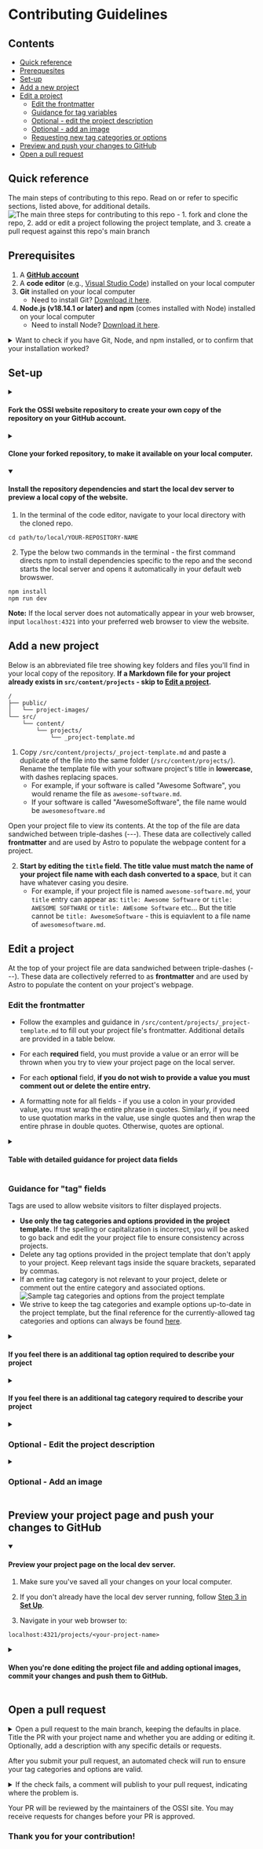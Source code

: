 # Contributing Guidelines

## Contents

- [Quick reference](#quick-reference)
- [Prerequesites](#prerequisites)
- [Set-up](#set-up)
- [Add a new project](#add-a-new-project)
- [Edit a project](#edit-a-project)
  - [Edit the frontmatter](#edit-the-frontmatter)
  - [Guidance for tag variables](#guidance-for-tag-variables)
  - [Optional - edit the project description](#optional---edit-the-project-description)
  - [Optional - add an image](#optional---add-an-image)
  - [Requesting new tag categories or options](#requesting-new-tag-categories-or-options)
- [Preview and push your changes to GitHub](#preview-your-project-page-and-push-your-changes-to-github)
- [Open a pull request](#open-a-pull-request)

## Quick reference

The main steps of contributing to this repo. Read on or refer to specific sections, listed above, for additional details.
![The main three steps for contributing to this repo - 1. fork and clone the repo, 2. add or edit a project following the project template, and 3. create a pull request against this repo's main branch](./public/readme-images/how-to-contribute-quick-reference.png)

## Prerequisites

1. A **[GitHub account](https://docs.GitHub.com/en/get-started/quickstart/creating-an-account-on-GitHub)**
2. A **code editor** (e.g., [Visual Studio Code](https://code.visualstudio.com/download)) installed on your local computer
3. **Git** installed on your local computer
   - Need to install Git? [Download it here](https://git-scm.com/book/en/v2/Getting-Started-Installing-Git).
4. **Node.js (v18.14.1 or later) and npm** (comes installed with Node) installed on your local computer
   - Need to install Node? [Download it here](https://nodejs.org/en/download).

<details>
  <summary>Want to check if you have Git, Node, and npm installed, or to confirm that your installation worked?</summary>
  
<br/>Use the below commands in the terminal. If the software is successfully installed, each command will return the corresponding software's version number to the terminal.

```
git -v
node -v
npm -v
```

</details>

## Set-up

<details>
 <summary> 
   
   #### Fork the OSSI website repository to create your own copy of the repository on your GitHub account.
   
 </summary>
  
  1.  On GitHub.com, naviagate to the [JaneliaSciComp/ossi-website](https://github.com/JaneliaSciComp/ossi-website) repository page.
  
  2.  In the upper-right corner of the page, click **Fork**.
    ![Fork button on the GitHub repository page](./public/readme-images/fork.png)

3.  On the next page, you can keep the defaults and click **Create Fork** in the lower right. Or, optionally, you can change the repository name or description to be different than ossi-website, to further distinguish your copy from the original repository.

</details>
<details>
 <summary> 
   
   #### Clone your forked repository, to make it available on your local computer.
   
 </summary>
  
  1.  On the [JaneliaSciComp/ossi-website](https://github.com/JaneliaSciComp/ossi-website) repository page, above the list of files, click the green **Code** button.

2.  In the dropdown that appears, select the **SSH** tab.

3.  Click the **Copy** icon found to the right of the SSH key.
    ![Green code button and associated dropdown menu on the GitHub repository page](./public/readme-images/clone.png)

**Note**: If you see an error like the below when attempting to copy the SSH key, please follow the instructions in [this tutorial](https://sbme-tutorials.github.io/2019/data-structures/notes/ public_key.html) to create a public SSH key for your GitHub account.
![Error message on GitHub.com indicating the account does not have a public SSH key](./public/readme-images/SSH-error.png)

4.  Open a new terminal in your code editor.

5.  Change the current working directory to the location where you want the cloned directory, e.g.,:

```
cd PATH/TO/DESIRED/LOCATION/HERE
```

6.  Type `git clone` and then paste the SSH key you just copied. E.g.,:

```
git clone git@github.com:YOUR-USERNAME/YOUR-REPO-NAME.git
```

7.  Hit enter to clone the repo onto your local computer. You should see output in the terminal like the below.
    ![Sample terminal output after using the command to clone a GitHub repo](./public/readme-images/clone-2.png)

</details>
<details open>
<summary>
  
  #### Install the repository dependencies and start the local dev server to preview a local copy of the website.
  
</summary>
  
  1.  In the terminal of the code editor, navigate to your local directory with the cloned repo.

```
cd path/to/local/YOUR-REPOSITORY-NAME
```

2.  Type the below two commands in the terminal - the first command directs npm to install dependencies specific to the repo and the second starts the local server and opens it automatically in your default web browswer.

```
npm install
npm run dev
```

**Note:** If the local server does not automatically appear in your web browser, input `localhost:4321` into your preferred web browser to view the website.

</details>

## Add a new project

Below is an abbreviated file tree showing key folders and files you'll find in your local copy of the repository.
**If a Markdown file for your project already exists in `src/content/projects` - skip to [Edit a project](#edit-a-project).**

```text
/
├── public/
│   └── project-images/
└── src/
    └── content/
        └── projects/
            └── _project-template.md
```

1. Copy `/src/content/projects/_project-template.md` and paste a duplicate of the file into the same folder (`/src/content/projects/`). Rename the template file with your software project's title in **lowercase**, with dashes replacing spaces.
   - For example, if your software is called "Awesome Software", you would rename the file as `awesome-software.md`.
   - If your software is called "AwesomeSoftware", the file name would be `awesomesoftware.md`

Open your project file to view its contents. At the top of the file are data sandwiched between triple-dashes (---). These data are collectively called **frontmatter** and are used by Astro to populate the webpage content for a project.

2. **Start by editing the `title` field. The title value must match the name of your project file name with each dash converted to a space**, but it can have whatever casing you desire.
   - For example, if your project file is named `awesome-software.md`, your `title` entry can appear as:
     `title: Awesome Software` or
     `title: AWESOME SOFTWARE` or
     `title: AWEsome Software` etc...
     But the title cannot be `title: AwesomeSoftware` - this is equiavlent to a file name of `awesomesoftware.md`.

## Edit a project

At the top of your project file are data sandwiched between triple-dashes (---). These data are collectively referred to as **frontmatter** and are used by Astro to populate the content on your project's webpage.

### Edit the frontmatter

- Follow the examples and guidance in `/src/content/projects/_project-template.md` to fill out your project file's frontmatter. Additional details are provided in a table below.

- For each **required** field, you must provide a value or an error will be thrown when you try to view your project page on the local server.

- For each **optional** field, **if you do not wish to provide a value you must comment out or delete the entire entry.**

- A formatting note for all fields - if you use a colon in your provided value, you must wrap the entire phrase in quotes. Similarly, if you need to use quotation marks in the value, use single quotes and then wrap the entire phrase in double quotes. Otherwise, quotes are optional.

<details>
 <summary>

#### Table with detailed guidance for project data fields

 </summary>
  
  | Field name                       | Required or optional                                                                                      | How to complete                                                                                                                                                                                                                                                                                                              |
| :------------------------------- | :-------------------------------------------------------------------------------------------------------- | :--------------------------------------------------------------------------------------------------------------------------------------------------------------------------------------------------------------------------------------------------------------------------------------------------------------------------- |
| `title`                          | Required                                                                                                  | Your project title.                                                                                                                                                                                                                                                                                                          |
| `tagline`                        | Required                                                                                                  | One or two sentences describing your project.                                                                                                                                                                                                                                                                                |
| `maintainer`                     | Required                                                                                                  | The maintainer of the project page on this website. This should be the name of one primary point-of-contact.                                                                                                                                                                                                                 |
| `project type`                   | Required                                                                                                  | Pick **one** of the three options provided in the template based on whether your software project is currently or was ever supported by OSSI: `[OSSI - current, OSSI - previous, Other]`. Delete the other two options, leaving the square brackets around your choice.                                                      |
| `OSSI project status`             | Required for current and previous OSSI-funded projects                                                    | Pick one option: `[Proposed, Accepted, Active Development, Maintenance]`. Leave the square brackets around your choice.                                                                                                                           |
| `OSSI proposal link`             | Required for current and previous OSSI-funded projects                                                    | Preferred: upload the proposal as a PDF to `public/proposals` and provide the link in the format `./../proposals/PROPOSAL.pdf`. Other option: provide the URL to the externally hosted proposal.                                                                                                                             |
| `github link`                    | Required                                                                                                  | Link to the software project's GitHub repository.                                                                                                                                                                                                                                                                            |
| `documentation link`             | Required                                                                                                  | Link to software documentation - can be the same as the GitHub repo if the README is the documentation                                                                                                                                                                                                                       |
| `installation instructions link` | Required                                                                                                  | Link to software installation instructions - can be the same as the GitHub repo                                                                                                                                                                                                                                              |
| `preferred contact method`        | Encouraged if there is a preferred way for users to reach out for help other than creating an issue in the project's GitHub repo.                                                                                                | Examples: link to Image.sc forum, or an email in the format of mailto:email@example.com. Used to create the link for the 'Reach out for help' button on the project page.  |
| `how to cite text`               | Required if your software has an associated published paper or DOI                                        | The citation for your software - wrap in quotes to ensure colons are interpreted correctly. If your software doesn't have an associated published paper or DOI, leave this blank.                                                                                                                                            |
| `how to cite link`               | Optional. </br> _Reminder - comment out or delete optional fields you do not wish to provide a value for_ | A DOI. Wrap in quotes to ensure the colon is interpreted correctly. If a DOI is not available, leave this blank - your GitHub repo will be used as the default. Each DOI should start with `https://doi.org/`                                                                                                                |
| `additional links array`         | Optional                                                                                                  | Optional external links formatted in a comma-separated array. If there is a colon in a link, wrap the entire link in quotations. For example, you could provide links to a project homepage, an externally-hosted blog post, additional publications, etc.                                                                   |
| `additional links text array`    | Optional                                                                                                  | If your project has an associated blog post file, provide the file name here in square brackets, without the .md extenstion (e.g., `[my-related-blog-post-file]`). If there is more than one related blog posts separate the file names by commas.                                                                           |
| `image file`                     | Optional                                                                                                  | Format as: `image-file-name-with-no-spaces.fileExtension`<br/> Then see [Adding an image](#optional---add-an-image) for more information about uploading an image. Note - only one image file is supported at this time.                                                                                                     |
| `image caption`                  | Required if you add an image file                                                                         | A brief description of the image - this will be displayed on the site                                                                                                                                                                                                                                                        |
| `youtube url`                    | Optional                                                                                                  | Link to a YouTube-hosted video demoing your software.                                                                                                                                                                                                                                                                        |
| `youtube caption`                | Required if you add a video link                                                                          | A brief description of the video - this will be displayed on the site                                                                                                                                                                                                                                                        |
| `youtube params`                | Optional                                                                          |  Supports any YouTube params: https://developers.google.com/youtube/player_parameters#Parameters. See Astro Embed documentation for more guidance: https://astro-embed.netlify.app/components/youtube/#params                                                                                                                                                                                                                                                        |
| `development team`               | Optional                                                                                                  | [Tag variable - see guidance](#guidance-for-tag-variables)                                                                                                                                                                                                                                                                   |
| `programming language`           | Optional                                                                                                  | [Tag variable - see guidance](#guidance-for-tag-variables)                                                                                                                                                                                                                                                                   |
| `open source license`            | Optional                                                                                                  | [Tag variable - see guidance](#guidance-for-tag-variables)                                                                                                                                                                                                                                                                   |
| `software type`                  | Optional                                                                                                  | [Tag variable - see guidance](#guidance-for-tag-variables)                                                                                                                                                                                                                                                                   |
| `use case`                       | Optional                                                                                                  | [Tag variable - see guidance](#guidance-for-tag-variables)                                                                                                                                                                                                                                                                   |
| `usage environment`              | Optional                                                                                                  | [Tag variable - see guidance](#guidance-for-tag-variables)                                                                                                                                                                                                                                                                   |
| `software ecosystem`             | Optional                                                                                                  | [Tag variable - see guidance](#guidance-for-tag-variables)                                                                                                                                                                                                                                                                   |
| `supported file types`           | Optional                                                                                                  | [Tag variable - see guidance](#guidance-for-tag-variables)                                                                                                                                                                                                                                                                   |

</details>

### Guidance for "tag" fields

Tags are used to allow website visitors to filter displayed projects.

- **Use only the tag categories and options provided in the project template.** If the spelling or capitalization is incorrect, you will be asked to go back and edit the your project file to ensure consistency across projects.
- Delete any tag options provided in the project template that don't apply to your project. Keep relevant tags inside the square brackets, separated by commas.
- If an entire tag category is not relevant to your project, delete or comment out the entire category and associated options.
  ![Sample tag categories and options from the project template](./public/readme-images/tags.png)
- We strive to keep the tag categories and example options up-to-date in the project template, but the final reference for the currently-allowed tag categories and options can always be found [here](https://github.com/JaneliaSciComp/ossi-website/blob/main/.github/actions/validTagsList.json).

<details>
  <summary>

#### If you feel there is an additional tag **option** required to describe your project

  </summary>

- Go ahead and add the option(s) to your project file. In your pull request, please note you added the option and provide a brief explanation why. When you open your pull request, these new options will throw a warning for the website maintainer for review.
</details>
<details>
  <summary>

#### If you feel there is an additional tag **category** required to describe your project

  </summary>

- _Do not add the new tag category to your project's template - this will prevent your project page from displaying in your local server._
- Open a separate [pull request](#open-a-pull-request) listing the new tag category(ies) with a brief explanation of why you feel the addition is necessary.

</details>

<details>
  <summary>

### Optional - Edit the project description

  </summary>
You are strongly encouraged to use your software project's GitHub README as it's description. This will minimize the amount of work required by the maintainer to keep the project description and details up-to-date.

To use your project's GitHub README as the project description:

1. Ensure your project is public on GitHub
2. If the template text is still in the Markdown file following the closing triple dashes (---) on the frontmatter - leave it. If you replaced this text with something else, delete everything below the triple dashes.

If you would rather provide a custom project description, you can do so by typing it below the closing triple dashes on the frontmatter. You can use [Markdown syntax](https://www.markdownguide.org/basic-syntax/) to add hyperlinks, layout/text effects (e.g., headings, lists, **bold** or _italic_ text), etc.

</details>

<details>
  <summary>

### Optional - Add an image

  </summary>

1. Add your desired image to `/public/project-images/`, using a filename without spaces.
2. Edit your project file to include a value for `image file` as outlined in the [table above](#edit-the-frontmatter).

</details>

## Preview your project page and push your changes to GitHub

<details open>
  <summary>

#### Preview your project page on the local dev server.

  </summary>

1.  Make sure you've saved all your changes on your local computer.

2.  If you don't already have the local dev server running, follow [Step 3 in **Set Up**](#set-up).

3.  Navigate in your web browser to:

```
localhost:4321/projects/<your-project-name>
```

</details>

<details>
<summary>

#### When you're done editing the project file and adding optional images, commit your changes and push them to GitHub.

</summary>

1.  Commit your project file locally by typing the following in your code editor's terminal.

- Note: If you added an image file, you will also need to `git add public/project-images/YOUR-PROJECT-IMAGE-FILE`

```
git add src/content/projects/YOUR-PROJECT-NAME.md
git commit -m "Add YOUR PROJECT NAME"
```

2.  Push your changes to your online GitHub repository by entering the following in your code editor's terminal. Note - this code snippet assumes you are working on the default "main" branch. If you created a branch in your GitHub repo for this specific change, edit "main" to your branch name below.

```
git push origin main
```

</details>

## Open a pull request

<details>
  <summary>
Open a pull request to the main branch, keeping the defaults in place. Title the PR with your project name and whether you are adding or editing it. Optionally, add a description with any specific details or requests.
  </summary>

Navigate to your copy of the ossi-website repository on GitHub.com. Along the top navigation tabs:

1.  Select **Pull Requests**.

2.  On the page that opens, click the green **New pull request** button in the upper right corner.

![GitHub.com interface to view existing and open new pull requests](./public/readme-images/open-pr.png)

A page title **Comparing changes** will open. In the dropdown menus:

3.  Check that your pull request is originating from the correct place (your repo and branch) and going to the correct place (the original Janelia/ossi-website repo) - see the exact settings written out below.

- **Base repository** is set to **JaneliaSciComp/ossi-website**
- **Base** is set to **main**
- **Head** repository is set to **YOUR-USERNAME/YOUR-REPO-NAME**
- **Compare** is set to **main** (unless you opened a specific branch to add/edit your project on)

4.  Then click the green **New pull request** button.

![GitHub.com interface to set the base and head of a pull request](./public/readme-images/open-pr-2.png)

The **Open pull request** page will open.

5. Add a title in the format of "Add YOUR PROJECT NAME" or "Edit YOUR PROJECT NAME", if needed. If you only made one commit, the **Add a title** text box should autopopulate as from your commit message. Optionally, you can add specific requests or explanations to the **Add a description** text box.

6. Click the green **Create pull request** button to submit your pull request. **Note**: leave the option **Allow edits by maintainers** checked. This will allow the website maintainers to help edit your project file before completing the pull request, if needed.
![GitHub.com interface to set the title, description, and other details about a pull request. Also includes the button to submit the pull request](./public/readme-images/open-pr-3.png)
</details>

After you submit your pull request, an automated check will run to ensure your tag categories and options are valid.

<details>
  <summary>If the check fails, a comment will publish to your pull request, indicating where the problem is.</summary>
  
![Comment on a GitHub pull request indicating that the project file has invalid tags](./public/readme-images/tag-validation-fail.png)

To fix the error, return to your code editor and make the required changes to the file. Then follow the instructions to [commit and push your changes](#preview-your-project-page-and-push-your-changes-to-github). These changes will be added to the open pull request. Once there are no tag validation errors, a success comment will post to your pull request.

![Comment on a GitHub pull request indicating the modified project files have valid tags](./public/readme-images/tag-validation-success.png)

</details>

Your PR will be reviewed by the maintainers of the OSSI site. You may receive requests for changes before your PR is approved.

### Thank you for your contribution!
